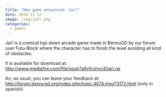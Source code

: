 ```yaml
---
title: "New game announced: Jarl"
date: 2018-11-12
image: /img/jarl.png
categories:
  - games
---
```



Jarl is a comical top-down arcade game made in BennuGD by our forum user Futu-Block where the character has to finish the level avoiding all kind of obstacles.

It is available for download at: http://www.mediafire.com/file/sguk7a8yfcxhvc4/jarl.rar

An, as usual, you can leave your feedback at: http://forum.bennugd.org/index.php/topic,4674.msg73172.html (only in spanish)
